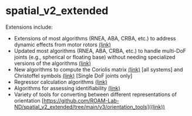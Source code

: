 # spatial_v2_extended

Extensions include:
* Extensions of most algorithms (RNEA, ABA, CRBA, etc.) to address dynamic effects from motor rotors [(link)](https://github.com/ROAM-Lab-ND/spatial_v2_extended/tree/main/v3/dynamics)
* Updated most algorithms (RNEA, ABA, CRBA, etc.) to handle multi-DoF joints (e.g., spherical or floating base) without needing specialized versions of the algorithms [(link)](https://github.com/ROAM-Lab-ND/spatial_v2_extended/tree/main/v3/dynamics)
* New algorithms to compute the Coriolis matrix [(link)](https://github.com/ROAM-Lab-ND/spatial_v2_extended/blob/main/v3/dynamics/CoriolisMatrix.m) [all systems] and Christoffel symbols [(link)](https://github.com/ROAM-Lab-ND/spatial_v2_extended/blob/main/v3/dynamics/Christoffel.m) [Single DoF joints only]
* Regressor calculation algorithms [(link)](https://github.com/ROAM-Lab-ND/spatial_v2_extended/tree/main/v3/regressor)
* Algorithms for assessing identifiability [(link)](https://github.com/ROAM-Lab-ND/spatial_v2_extended/tree/main/v3/identifiability)
* Variety of tools for converting between different representations of orientation [https://github.com/ROAM-Lab-ND/spatial_v2_extended/tree/main/v3/orientation_tools]((link))
